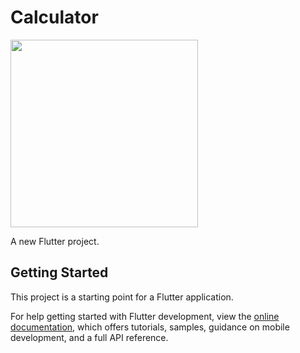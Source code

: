 # Calculator
<img width="300" src="https://github.com/user-attachments/assets/07a0b26f-3891-4c1c-af73-c68f21ef281a">


A new Flutter project.

## Getting Started

This project is a starting point for a Flutter application.

For help getting started with Flutter development, view the
[online documentation](https://docs.flutter.dev/), which offers tutorials,
samples, guidance on mobile development, and a full API reference.
